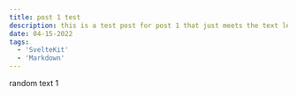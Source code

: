 ```yaml
---
title: post 1 test
description: this is a test post for post 1 that just meets the text length req.
date: 04-15-2022
tags:
  - 'SvelteKit'
  - 'Markdown'
---
```


random text 1
